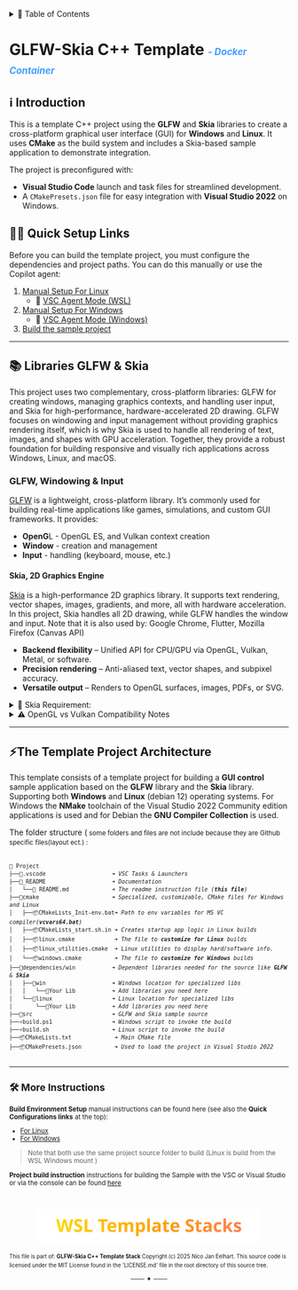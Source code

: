 <details>
<summary>📑 Table of Contents</summary>

- [Introduction](#introduction)
- [Quick Setup](#qsetup)
- [Libraries GLFW & Skia](#lib)
- [The Template Project Architecture](#temp)
- [4 Future Instructions](#4-future-instructions)

</details>

# GLFW-Skia C++ Template <span style="color: #409EFF; font-size: 0.6em; font-style: italic;"> -  Docker Container</span>

<a id="introduction"></a>

## ℹ️ Introduction

This is a template C++ project using the **GLFW** and **Skia** libraries to create a cross-platform graphical user interface (GUI) for **Windows** and **Linux**.  It uses **CMake** as the build system and includes a Skia-based sample application to demonstrate integration.

The project is preconfigured with:

- **Visual Studio Code** launch and task files for streamlined development.
- A `CMakePresets.json` file for easy integration with **Visual Studio 2022** on Windows.

<a id="qsetup"></a>

## 🏃‍♂️ Quick Setup Links

Before you can build the template project, you must configure the dependencies and project paths. You can do this manually or use the Copilot agent:

1. [Manual Setup For Linux](https://nicojane.github.io/WSL-Development-Stack-GLFW-Skia-CPP-Template/Howtos/setup_linux)
    - 💫 [VSC Agent Mode (WSL)](https://nicojane.github.io/WSL-Development-Stack-GLFW-Skia-CPP-Template/Howtos/VSC-AgentMode_lin)    
1. [Manual Setup For Windows](https://nicojane.github.io/WSL-Development-Stack-GLFW-Skia-CPP-Template/Howtos/setup_win)    
    - 💫 [VSC Agent Mode (Windows)](https://nicojane.github.io/WSL-Development-Stack-GLFW-Skia-CPP-Template/Howtos/VSC-AgentMode_win)    
1. [Build the sample project](https://nicojane.github.io/WSL-Development-Stack-GLFW-Skia-CPP-Template/Howtos/building_project)

---

<a id="lib"></a>

## 📚 Libraries GLFW & Skia

This project uses two complementary, cross-platform libraries: GLFW for creating windows, managing graphics contexts, and handling user input, and Skia for high-performance, hardware-accelerated 2D drawing. GLFW focuses on windowing and input management without providing graphics rendering itself, which is why Skia is used to handle all rendering of text, images, and shapes with GPU acceleration. Together, they provide a robust foundation for building responsive and visually rich applications across Windows, Linux, and macOS.

### GLFW, Windowing & Input

[GLFW](https://www.glfw.org/) is a lightweight, cross-platform library. It’s commonly used for building real-time applications like games, simulations, and custom GUI frameworks. It provides:

- **OpenG**L - OpenGL ES, and Vulkan context creation
- **Window** - creation and management
- **Input** - handling (keyboard, mouse, etc.)

#### Skia, 2D Graphics Engine

[Skia](https://skia.org/) is a high-performance 2D graphics library. It supports text rendering, vector shapes, images, gradients, and more, all with hardware acceleration. In this project, Skia handles all 2D drawing, while GLFW handles the window and input. Note that it is also used by: Google Chrome, Flutter, Mozilla Firefox (Canvas API)

- **Backend flexibility** – Unified API for CPU/GPU via OpenGL, Vulkan, Metal, or software.
- **Precision rendering** – Anti-aliased text, vector shapes, and subpixel accuracy.
- **Versatile output** – Renders to OpenGL surfaces, images, PDFs, or SVG.

<details>
<summary> 🧰 Skia Requirement:  
</summary>

<br>

> ### **Skia** library requires:  
>
>&nbsp;&nbsp; 📚  Python 3  
>&nbsp;&nbsp; 📚  Git  
>&nbsp;&nbsp; 📚  Depot Tools  
>
>These are all installed automatically during the Windows and Linux setup procedures linked above.

</details>

<details>
<summary>⚠️ OpenGL vs Vulkan Compatibility Notes
</summary>

<br>

> ###  OpenGL or Vulkan
>
>Both GLFW and Skia support OpenGL or Vulkan, but they must be configured to use the same graphics API.
>
>For OpenGL, Skia uses classes like GrGLInterface, GrBackendRenderTarget, and GrDirectContext.  
>For Vulkan, Skia uses GrVkBackendContext and Vulkan-specific setup.  
>Skia’s API is mostly consistent across backends, so much of your drawing code stays the same, only the backend setup differs.
>
> **Choice**
>The sample in this project assumes you use OpenGL because it's simpler, mature, cross-platform, and well-supported by Skia and GLFW.
>
>**Converting**
>Converting from OpenGL to Vulkan in this project is doable with some effort; it mainly involves changing the graphics backend initialization and context management (GLFW). Skia’s drawing code remains unchanged.
>
>Supporting macOS is more challenging because Apple chose to not support Vulkan and instead reinvent the wheel with their own Metal API, making things harder for cross-platform developers.

</details>

---

<a id="temp"></a>

## ⚡The Template Project Architecture

This template consists of a template project for building a **GUI control** sample application based on the **GLFW** library and the **Skia** library. Supporting both **Windows**  and **Linux** (debian 12) operating systems. For Windows the **NMake** toolchain of the  Visual Studio 2022 Community edition applications is used and for Debian the **GNU Compiler Collection** is used.

The folder structure (<small> some folders and files are not include because they are Github specific files(layout ect.) :

<pre><code>
📁 Project  
├──📂.vscode                    ➜ <i>VSC Tasks & Launchers </i>
├──📂_README                    ➜ <i>Documentation </i>
│   └──🧾 README.md             ➜ <i>The readme instruction file (<b>this file</b>)</i>
├──📂cmake                      ➜ <i>Specialized, customizable, CMake files for Windows and Linux </i>
│   ├──📦CMakeLists_Init-env.bat➜ <i>Path to env variables for MS VC compiler(<b>vcvars64.bat</b>)</i>
│   ├──📦CMakeLists_start.sh.in ➜ <i>Creates startup app logic in Linux builds  </i>
│   ├──📦linux.cmake            ➜ <i>The file to <b>customize for Linux</b> builds  </i>
│   ├──📦linux_utilities.cmake  ➜ <i>Linux utilities to display hard/software info.  </i>
│   └──📦windows.cmake          ➜ <i>The file to <b>customize for Windows</b> builds  </i>
├──📂dependencies/win           ➜ <i>Dependent libraries needed for the source like <b>GLFW</b> & <b>Skia</b></i>
│   ├──📂win                    ➜ <i>Windows location for specialized libs </i>
│   │   └──📂Your Lib           ➜ <i>Add libraries you need here </i>
│   └──📂linux                  ➜ <i>Linux location for specialized libs </i>
│       └──📂Your Lib           ➜ <i>Add libraries you need here </i>
├──📂src                        ➜ <i>GLFW and Skia sample source</i>
├──⚡build.ps1                  ➜ <i>Windows script to invoke the build</i>
├──⚡build.sh                   ➜ <i>Linux script to invoke the build</i>
├──📦CMakeLists.txt             ➜ <i>Main CMake file</i>
├──📦CMakePresets.json          ➜ <i>Used to load the project in Visual Studio 2022</i>

</code></pre>

---

<a id="more"></a>

## 🛠️ More Instructions

**Build Environment Setup** manual instructions can be found here (see also the **Quick Configurations links** at the top):

- [For Linux](https://nicojane.github.io/WSL-Development-Stack-GLFW-Skia-CPP-Template/Howtos/setup_linux)
- [For Windows](https://nicojane.github.io/WSL-Development-Stack-GLFW-Skia-CPP-Template/Howtos/setup_win)

>Note that both use the same project source folder to build (Linux is build from the WSL Windows mount )

**Project build instruction** instructions for building the Sample with the VSC or Visual Studio or via the console can be found [here](https://nicojane.github.io/WSL-Development-Stack-GLFW-Skia-CPP-Template/Howtos/building_project)

<br>
<p align="center">
  <a href="https://nicojane.github.io/WSL-Template-Stacks-Home/">
    <img src="assets/images/WSLfooter.svg" alt="WSL Template Stacks" width="400" />
  </a>
</p>

<sub> This file is part of:  **GLFW-Skia C++ Template Stack**
Copyright (c) 2025 Nico Jan Eelhart. This source code is licensed under the MIT License found in the  'LICENSE.md' file in the root directory of this source tree.
</sub>

<p align="center">─── ✦ ───</p>
